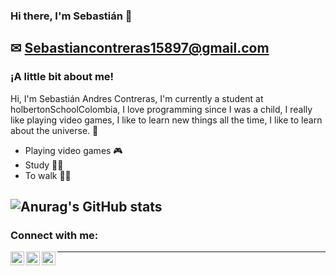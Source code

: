### Hi there, I'm Sebastián 🤖
✉ Sebastiancontreras15897@gmail.com
----------------------------------------------------------------------------------------------------------------------------------------------------------------------------------
### ¡A little bit about me!
Hi, I'm Sebastián Andres Contreras, I'm currently a student at holbertonSchoolColombia, I love programming since I was a child, I really like playing video games, I like to learn new things all the time, I like to learn about the universe. 🤯
- Playing video games 🎮 
- Study 🕵‍♀
- To walk 🚶‍♂


![Anurag's GitHub stats](https://github-readme-stats.vercel.app/api?username=Sebas15897&theme=dark&show_icons=true)
-----------------------------------------------------------------------------------------------------------------------------------------------------------------------------------

### Connect with me:
[<img align="left" alt="Sebastián_c | Twitter" width="22px" src="https://cdn.jsdelivr.net/npm/simple-icons@v3/icons/twitter.svg" />][twitter]
[<img align="left" alt="Sebastián_c | LinkedIn" width="22px" src="https://cdn.jsdelivr.net/npm/simple-icons@v3/icons/linkedin.svg" />][linkedin]
[<img align="left" alt="Sebastián_c | Instagram" width="22px" src="https://cdn.jsdelivr.net/npm/simple-icons@v3/icons/instagram.svg" />][instagram]

-----------------------------------------------------------------------------------------------------------------------------------------------------------------------------------


[twitter]: https://twitter.com/Sebasssssss7
[instagram]: https://www.instagram.com/sbc7._/
[linkedin]: https://www.linkedin.com/in/sebastian-contreras-5581161b7/

